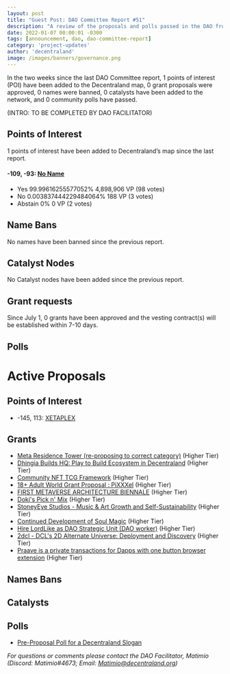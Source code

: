 ```yaml
---
layout: post
title: "Guest Post: DAO Committee Report #51"
description: "A review of the proposals and polls passed in the DAO from July 1 through July 15".
date: 2022-01-07 00:00:01 -0300
tags: [announcement, dao, dao-committee-report]
category: 'project-updates'
author: 'decentraland'
image: /images/banners/governance.png
---
```


In the two weeks since the last DAO Committee report, 1 points of interest (POI) have been added to the Decentraland map, 0 grant proposals were approved, 0 names were banned, 0 catalysts have been added to the network, and 0 community polls have passed.

(INTRO: TO BE COMPLETED BY DAO FACILITATOR)

## Points of Interest
1 points of interest have been added to Decentraland’s map since the last report.


#### -109, -93: [No Name](https://governance.decentraland.org/proposal/?id=20647e50-13d6-11ee-aaa1-b9158e95e04b)

* Yes 99.99616255577052% 4,898,906 VP (98 votes)
* No 0.003837444229484064% 188 VP (3 votes)
* Abstain 0% 0 VP (2 votes)


## Name Bans

No names have been banned since the previous report.

## Catalyst Nodes
No Catalyst nodes have been added since the previous report.


## Grant requests
Since July 1, 0 grants have been approved and the vesting contract(s) will be established within 7-10 days.


## Polls


# Active Proposals

## Points of Interest

* -145, 113: [XETAPLEX](https://governance.decentraland.org/proposal/?id=8004ef20-1863-11ee-93a7-ed9294f83f74)

## Grants

* [Meta Residence Tower (re-proposing to correct category)](https://governance.decentraland.org/proposal/?id=7ffae250-193a-11ee-93a7-ed9294f83f74) (Higher Tier)
* [Dhingia Builds HQ: Play to Build Ecosystem in Decentraland](https://governance.decentraland.org/proposal/?id=17783750-18d1-11ee-93a7-ed9294f83f74) (Higher Tier)
* [Community NFT TCG Framework](https://governance.decentraland.org/proposal/?id=724e75e0-187c-11ee-93a7-ed9294f83f74) (Higher Tier)
* [18+ Adult World Grant Proposal : PiXXXel](https://governance.decentraland.org/proposal/?id=a5767b00-185b-11ee-93a7-ed9294f83f74) (Higher Tier)
* [FIRST METAVERSE ARCHITECTURE BIENNALE](https://governance.decentraland.org/proposal/?id=82250970-1836-11ee-93a7-ed9294f83f74) (Higher Tier)
* [Doki&#39;s Pick n&#39; Mix](https://governance.decentraland.org/proposal/?id=220ce750-182d-11ee-93a7-ed9294f83f74) (Higher Tier)
* [StoneyEye Studios -  Music &amp; Art Growth and Self-Sustainability](https://governance.decentraland.org/proposal/?id=fe96cc60-182b-11ee-93a7-ed9294f83f74) (Higher Tier)
* [Continued Development of Soul Magic](https://governance.decentraland.org/proposal/?id=f3874400-1743-11ee-93a7-ed9294f83f74) (Higher Tier)
* [Hire LordLike as DAO Strategic Unit (DAO worker)](https://governance.decentraland.org/proposal/?id=b51854d0-1666-11ee-93a7-ed9294f83f74) (Higher Tier)
* [2dcl - DCL&#39;s 2D Alternate Universe: Deployment and Discovery](https://governance.decentraland.org/proposal/?id=79e0c580-151e-11ee-93a7-ed9294f83f74) (Higher Tier)
* [Praave is a private transactions for Dapps with one button browser extension](https://governance.decentraland.org/proposal/?id=217bf180-1154-11ee-aaa1-b9158e95e04b) (Higher Tier)

## Names Bans


## Catalysts


## Polls

* [Pre-Proposal Poll for a Decentraland Slogan](https://governance.decentraland.org/proposal/?id=029ea970-1973-11ee-93a7-ed9294f83f74)

*For questions or comments please contact the DAO Facilitator, Matimio (Discord: Matimio#4673; Email: [Matimio@decentraland.org](mailto:Matimio@decentraland.org))*